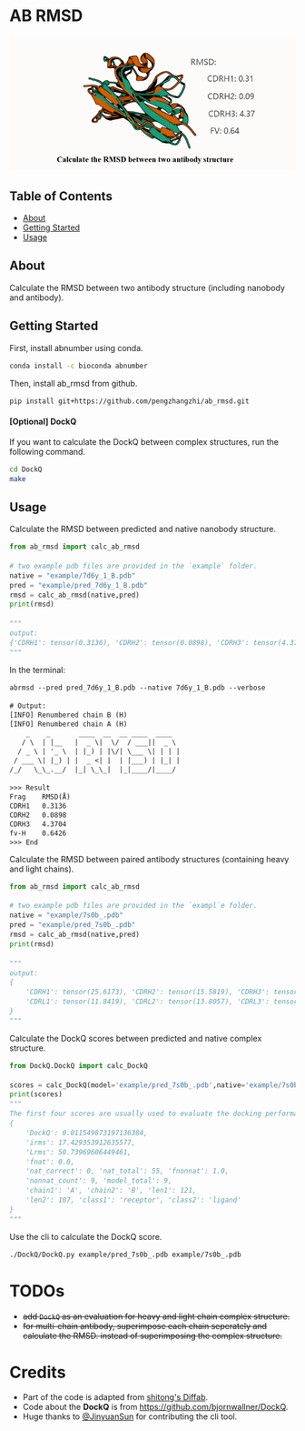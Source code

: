 # AB RMSD

![cover](assets/cover.png)

## Table of Contents

- [About](#about)
- [Getting Started](#getting_started)
- [Usage](#usage)

## About <a name = "about"></a>

Calculate the RMSD between two antibody structure (including nanobody and antibody).

## Getting Started <a name = "getting_started"></a>

First, install abnumber using conda.

```bash
conda install -c bioconda abnumber
```

Then, install ab_rmsd from github.

```bash
pip install git+https://github.com/pengzhangzhi/ab_rmsd.git
```

#### [Optional] DockQ
If you want to calculate the DockQ between complex structures, run the following command.
```bash
cd DockQ
make
```


## Usage <a name = "usage"></a>

Calculate the RMSD between predicted and native nanobody structure.

```python
from ab_rmsd import calc_ab_rmsd

# two example pdb files are provided in the `example` folder.
native = "example/7d6y_1_B.pdb"
pred = "example/pred_7d6y_1_B.pdb"
rmsd = calc_ab_rmsd(native,pred)
print(rmsd)

"""
output:
{'CDRH1': tensor(0.3136), 'CDRH2': tensor(0.0898), 'CDRH3': tensor(4.3704), 'fv-H': tensor(0.6426)}
"""
```

In the terminal:

```shell
abrmsd --pred pred_7d6y_1_B.pdb --native 7d6y_1_B.pdb --verbose

# Output:
[INFO] Renumbered chain B (H)
[INFO] Renumbered chain A (H)
    _    _       ____  __  __ ____  ____  
   / \  | |__   |  _ \|  \/  / ___||  _ \ 
  / _ \ | '_ \  | |_) | |\/| \___ \| | | |
 / ___ \| |_) | |  _ <| |  | |___) | |_| |
/_/   \_\_.__/  |_| \_\_|  |_|____/|____/ 

>>> Result
Frag    RMSD(Å)
CDRH1   0.3136
CDRH2   0.0898
CDRH3   4.3704
fv-H    0.6426
>>> End
```

Calculate the RMSD between paired antibody structures (containing heavy and light chains).
```python
from ab_rmsd import calc_ab_rmsd

# two example pdb files are provided in the `exampl`e folder.
native = "example/7s0b_.pdb"
pred = "example/pred_7s0b_.pdb"
rmsd = calc_ab_rmsd(native,pred)
print(rmsd)

"""
output:
{
    'CDRH1': tensor(25.6173), 'CDRH2': tensor(15.5819), 'CDRH3': tensor(25.7562), 'fv-H': tensor(15.9964), 
    'CDRL1': tensor(11.8419), 'CDRL2': tensor(13.8057), 'CDRL3': tensor(17.1446), 'fv-L': tensor(15.9478)
}
"""
``` 





Calculate the DockQ scores between predicted and native complex structure.
```python
from DockQ.DockQ import calc_DockQ

scores = calc_DockQ(model='example/pred_7s0b_.pdb',native='example/7s0b_.pdb')
print(scores)
"""
The first four scores are usually used to evaluate the docking performance.
{
    'DockQ': 0.011549873197136384, 
    'irms': 17.429353912635577,
    'Lrms': 50.73969606449461, 
    'fnat': 0.0,
    'nat_correct': 0, 'nat_total': 55, 'fnonnat': 1.0, 
    'nonnat_count': 9, 'model_total': 9, 
    'chain1': 'A', 'chain2': 'B', 'len1': 121, 
    'len2': 107, 'class1': 'receptor', 'class2': 'ligand'
}
"""
```

Use the cli to calculate the DockQ score.
```bash
./DockQ/DockQ.py example/pred_7s0b_.pdb example/7s0b_.pdb
```

# TODOs
- ~~add `DockQ` as an evaluation for heavy and light chain complex structure.~~
- ~~for multi-chain antibody, superimpose each chain seperately and calculate the RMSD. instead of superimposing the complex structure.~~
# Credits

- Part of the code is adapted from [shitong's Diffab](https://github.com/luost26/diffab).
- Code about the **DockQ** is from https://github.com/bjornwallner/DockQ.
- Huge thanks to [@JinyuanSun](https://github.com/JinyuanSun) for contributing the cli tool.
